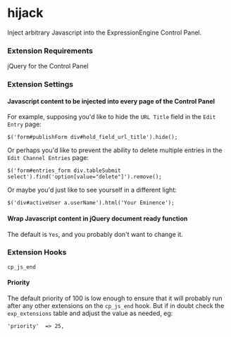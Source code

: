 hijack
======

Inject arbitrary Javascript into the ExpressionEngine Control Panel.

### Extension Requirements

jQuery for the Control Panel

### Extension Settings

#### Javascript content to be injected into every page of the Control Panel ###

For example, supposing you'd like to hide the `URL Title` field in the `Edit Entry` page:

    $('form#publishForm div#hold_field_url_title').hide();

Or perhaps you'd like to prevent the ability to delete multiple entries in the `Edit Channel Entries` page:

    $('form#entries_form div.tableSubmit select').find('option[value="delete"]').remove();

Or maybe you'd just like to see yourself in a different light:

    $('div#activeUser a.userName').html('Your Eminence');

#### Wrap Javascript content in jQuery document ready function ###

The default is `Yes`, and you probably don't want to change it.

### Extension Hooks

    cp_js_end
    
#### Priority

The default priority of 100 is low enough to ensure that it will probably run after any other extensions on the `cp_js_end` hook. But if in doubt check the `exp_extensions` table and adjust the value as needed, eg:

    'priority'  => 25,

